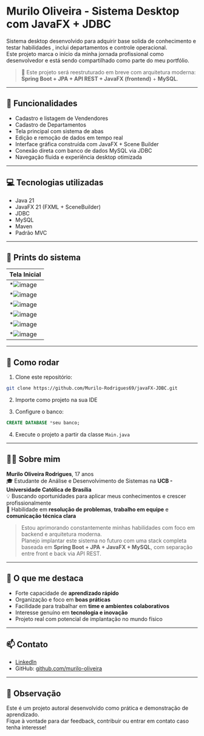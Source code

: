 # Murilo Oliveira - Sistema Desktop com JavaFX + JDBC

Sistema desktop desenvolvido para adquirir base solida de conhecimento e testar habilidades , inclui departamentos e controle operacional.  
Este projeto marca o início da minha jornada profissional como desenvolvedor e está sendo compartilhado como parte do meu portfólio.

> 📍 Este projeto será reestruturado em breve com arquitetura moderna: **Spring Boot + JPA + API REST + JavaFX (frontend)** + **MySQL**.

---

## 🎯 Funcionalidades

- Cadastro e listagem de Vendendores
- Cadastro de Departamentos
- Tela principal com sistema de abas
- Edição e remoção de dados em tempo real
- Interface gráfica construída com JavaFX + Scene Builder
- Conexão direta com banco de dados MySQL via JDBC
- Navegação fluida e experiência desktop otimizada

---

## 💻 Tecnologias utilizadas

- Java 21
- JavaFX 21 (FXML + SceneBuilder)
- JDBC
- MySQL
- Maven
- Padrão MVC

---

## 📸 Prints do sistema

| Tela Inicial | 
|--------------|
| *![image](https://github.com/user-attachments/assets/3cfa63ec-cc49-447e-abc1-1cea920d68c7)
| *![image](https://github.com/user-attachments/assets/73cb6d67-4922-44a5-87d6-6d8ffa7b542a)
| *![image](https://github.com/user-attachments/assets/d57fe65b-6e6e-432f-89b0-f394040239e5)
| *![image](https://github.com/user-attachments/assets/22d67f92-0096-41ab-a520-3abba0ebc6ef)
| *![image](https://github.com/user-attachments/assets/00b44eb4-3f25-405f-b168-11983f862a3f)
| *![image](https://github.com/user-attachments/assets/8b27cc54-7c07-4761-9004-25af58de22fa)




---

## 🚀 Como rodar

1. Clone este repositório:
```bash
git clone https://github.com/Murilo-Rodrigues69/javaFX-JDBC.git
```

2. Importe como projeto na sua IDE

3. Configure o banco:
```sql
CREATE DATABASE *seu banco;
```

4. Execute o projeto a partir da classe `Main.java`

---

## 🧑‍💻 Sobre mim

**Murilo Oliveira Rodrigues**, 17 anos  
🎓 Estudante de Análise e Desenvolvimento de Sistemas na **UCB - Universidade Católica de Brasília**  
💡 Buscando oportunidades para aplicar meus conhecimentos e crescer profissionalmente  
🔧 Habilidade em **resolução de problemas**, **trabalho em equipe** e **comunicação técnica clara**

> Estou aprimorando constantemente minhas habilidades com foco em backend e arquitetura moderna.  
Planejo implantar este sistema no futuro com uma stack completa baseada em **Spring Boot + JPA + JavaFX + MySQL**, com separação entre front e back via API REST.

---

## 🧠 O que me destaca

- Forte capacidade de **aprendizado rápido**
- Organização e foco em **boas práticas**
- Facilidade para trabalhar em **time e ambientes colaborativos**
- Interesse genuíno em **tecnologia e inovação**
- Projeto real com potencial de implantação no mundo físico

---

## 📫 Contato

- [LinkedIn]([https://www.linkedin.com/in/seu-linkedin](https://www.linkedin.com/in/murilo-oliveira-170559219/))
- GitHub: [github.com/murilo-oliveira]([https://github.com/murilo-oliveira](https://github.com/Murilo-Rodrigues69))

---

## 📌 Observação

Este é um projeto autoral desenvolvido como prática e demonstração de aprendizado.  
Fique à vontade para dar feedback, contribuir ou entrar em contato caso tenha interesse!
